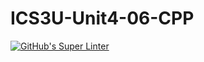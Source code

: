 # ICS3U-Unit4-06-CPP

[![GitHub's Super Linter](https://github.com/Dahrio-Francois/ICS3U-Unit4-06-CPP/workflows/GitHub's%20Super%20Linter/badge.svg)](https://github.com/Dahrio-Francois/ICS3U-Unit4-06-CPP/actions)
